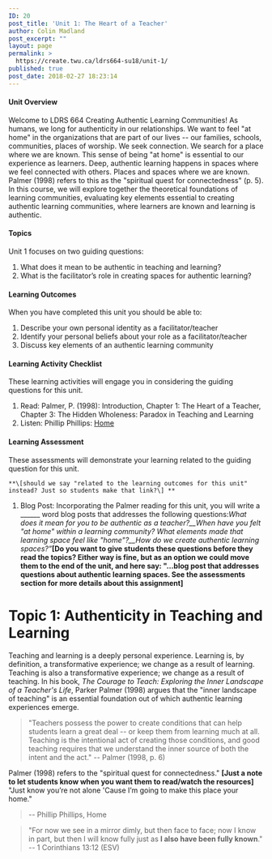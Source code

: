 ```yaml
---
ID: 20
post_title: 'Unit 1: The Heart of a Teacher'
author: Colin Madland
post_excerpt: ""
layout: page
permalink: >
  https://create.twu.ca/ldrs664-su18/unit-1/
published: true
post_date: 2018-02-27 18:23:14
---
```

#### Unit Overview

Welcome to LDRS 664 Creating Authentic Learning Communities! As humans, we long for authenticity in our relationships. We want to feel "at home" in the organizations that are part of our lives -- our families, schools, communities, places of worship. We seek connection. We search for a place where we are known. This sense of being "at home" is essential to our experience as learners. Deep, authentic learning happens in spaces where we feel connected with others. Places and spaces where we are known. Palmer (1998) refers to this as the "spiritual quest for connectedness" (p. 5). In this course, we will explore together the theoretical foundations of learning communities, evaluating key elements essential to creating authentic learning communities, where learners are known and learning is authentic.

#### Topics

Unit 1 focuses on two guiding questions:

1.  What does it mean to be authentic in teaching and learning?
2.  What is the facilitator’s role in creating spaces for authentic learning?



#### Learning Outcomes

When you have completed this unit you should be able to:

1.  Describe your own personal identity as a facilitator/teacher
2.  Identify your personal beliefs about your role as a facilitator/teacher
3.  Discuss key elements of an authentic learning community



#### Learning Activity Checklist

These learning activities will engage you in considering the guiding questions for this unit.

1.  Read: Palmer, P. (1998): Introduction, Chapter 1: The Heart of a Teacher, Chapter 3: The Hidden Wholeness: Paradox in Teaching and Learning
2.  Listen: Phillip Phillips: [Home](https://www.youtube.com/watch?v=HoRkntoHkIE)



#### Learning Assessment

These assessments will demonstrate your learning related to the guiding question for this unit.
```
**\[should we say "related to the learning outcomes for this unit" instead? Just so students make that link?\] **
```
1.  Blog Post: Incorporating the Palmer reading for this unit, you will write a ______ word blog posts that addresses the following questions:_What does it mean for you to be authentic as a teacher?__When have you felt "at home" within a learning community? What elements made that learning space feel like "home"?__How do we create authentic learning spaces?”_**\[Do you want to give students these questions before they read the topics?  Either way is fine, but as an option we could move them to the end of the unit, and here say: "...blog post that addresses questions about authentic learning spaces. See the assessments section for more details about this assignment\]**

# Topic 1: Authenticity in Teaching and Learning


Teaching and learning is a deeply personal experience. Learning is, by definition, a transformative experience; we change as a result of learning. Teaching is also a transformative experience; we change as a result of teaching. In his book, _The Courage to Teach: Exploring the Inner Landscape of a Teacher's Life_, Parker Palmer (1998) argues that the "inner landscape of teaching" is an essential foundation out of which authentic learning experiences emerge.

> "Teachers possess the power to create conditions that can help students learn a great deal -- or keep them from learning much at all. Teaching is the intentional act of creating those conditions, and good teaching requires that we understand the inner source of both the intent and the act." -- Palmer (1998, p. 6)

Palmer (1998) refers to the "spiritual quest for connectedness." **\[Just a note to let students know when you want them to read/watch the resources\]** "Just know you’re not alone 'Cause I’m going to make this place your home."

> \-\- Phillip Phillips, Home



> "For now we see in a mirror dimly, but then face to face; now I know in part, but then I will know fully just as **I also have been fully known**." \-\- 1 Corinthians 13:12  (ESV)

